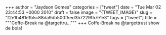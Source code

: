 
+++
author = "Jaydson Gomes"
categories = ["tweet"]
date = "Tue Mar 02 23:44:53 +0000 2010"
draft = false
image = "{TWEET_IMAGE}"
slug = "f2e1b481e1b5c88da9db500f5ed357229f57e1e3"
tags = ["tweet"]
title = """Coffe-Break na @targettru..."""
+++
Coffe-Break na @targettrust show de bola!
